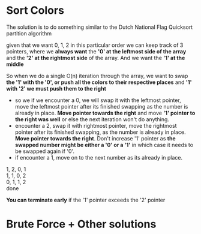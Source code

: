 # Sort Colors

The solution is to do something similar to the Dutch National Flag Quicksort partition algorithm

given that we want 0, 1, 2 in this particular order
we can keep track of 3 pointers, where we **always want** the **'0' at the leftmost side of the array** and the **'2' at the rightmost side** of the array.
And we want the **'1' at the middle**

So when we do a single O(n) iteration through the array, we want to swap **the '1' with the '0', or push all the colors to their respective places** and **'1' with '2' we must push them to the right**

- so we if we encounter a 0, we will swap it with the leftmost pointer, move the leftmost pointer after its finished swapping as the number is already in place. **Move pointer towards the right** and move **'1' pointer to the right was well** or else the next iteration won't do anything.
- encounter a 2, swap it with rightmost pointer, move the rightmost pointer after its finished swapping, as the number is already in place. **Move pointer towards the right**. Don't increase '1' pointer as **the swapped number might be either a '0' or a '1'** in which case it needs to be swapped again if '0'.
- if encounter a 1, move on to the next number as its already in place.

1, 2, 0, 1
</br>
1, 1, 0, 2
</br>
0, 1, 1, 2
</br>
done

**You can terminate early** if the '1' pointer exceeds the '2' pointer
# Brute Force + Other solutions
